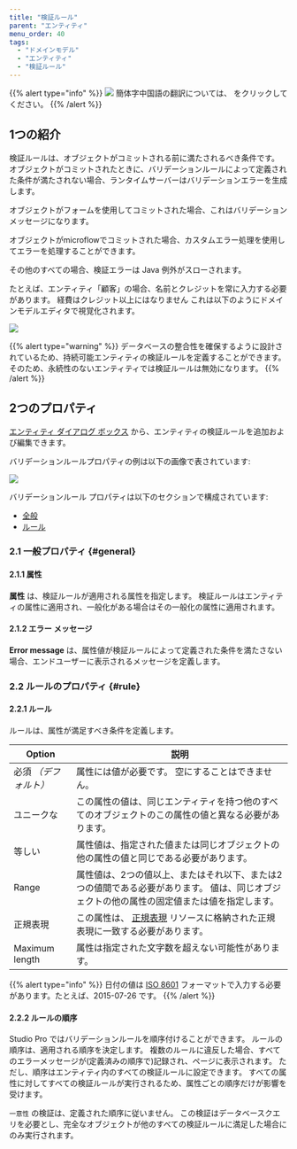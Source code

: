 ```yaml
---
title: "検証ルール"
parent: "エンティティ"
menu_order: 40
tags:
  - "ドメインモデル"
  - "エンティティ"
  - "検証ルール"
---
```


{{% alert type="info" %}}
<img src="attachments/chinese-translation/china.png" style="display: inline-block; margin: 0" /> 簡体字中国語の翻訳については、 [<unk> <unk> <unk>](https://cdn.mendix.tencent-cloud.com/documentation/refguide8/validation-rules.pdf) をクリックしてください。
{{% /alert %}}

## 1つの紹介

検証ルールは、オブジェクトがコミットされる前に満たされるべき条件です。 オブジェクトがコミットされたときに、バリデーションルールによって定義された条件が満たされない場合、ランタイムサーバーはバリデーションエラーを生成します。

オブジェクトがフォームを使用してコミットされた場合、これはバリデーションメッセージになります。

オブジェクトがmicroflowでコミットされた場合、カスタムエラー処理を使用してエラーを処理することができます。

その他のすべての場合、検証エラーは Java 例外がスローされます。

たとえば、エンティティ「顧客」の場合、名前とクレジットを常に入力する必要があります。 経費はクレジット以上にはなりません これは以下のようにドメインモデルエディタで視覚化されます。

![](attachments/domain-model/customer-validation-rules.png)

{{% alert type="warning" %}}
データベースの整合性を確保するように設計されているため、持続可能エンティティの検証ルールを定義することができます。 そのため、永続性のないエンティティでは検証ルールは無効になります。
{{% /alert %}}

## 2つのプロパティ

[エンティティ ダイアログ ボックス](entities#dialog-box) から、エンティティの検証ルールを追加および編集できます。

バリデーションルールプロパティの例は以下の画像で表されています:

![](attachments/domain-model/validation-rule-properties.png)

バリデーションルール プロパティは以下のセクションで構成されています:

* [全般](#general)
* [ルール](#rule)

### 2.1 一般プロパティ {#general}

#### 2.1.1 属性

**属性** は、検証ルールが適用される属性を指定します。 検証ルールはエンティティの属性に適用され、一般化がある場合はその一般化の属性に適用されます。

#### 2.1.2 エラー メッセージ

**Error message** は、属性値が検証ルールによって定義された条件を満たさない場合、エンドユーザーに表示されるメッセージを定義します。

### 2.2 ルールのプロパティ {#rule}

#### 2.2.1 ルール

ルールは、属性が満足すべき条件を定義します。

| Option         | 説明                                                                      |
| -------------- | ----------------------------------------------------------------------- |
| 必須 *（デフォルト）*   | 属性には値が必要です。 空にすることはできません。                                               |
| ユニークな          | この属性の値は、同じエンティティを持つ他のすべてのオブジェクトのこの属性の値と異なる必要があります。                      |
| 等しい            | 属性値は、指定された値または同じオブジェクトの他の属性の値と同じである必要があります。                             |
| Range          | 属性値は、2つの値以上、またはそれ以下、または2つの値間である必要があります。 値は、同じオブジェクトの他の属性の固定値または値を指定します。 |
| 正規表現           | この属性は、 [正規表現](regular-expressions) リソースに格納された正規表現に一致する必要があります。          |
| Maximum length | 属性は指定された文字数を超えない可能性があります。                                               |

{{% alert type="info" %}}
日付の値は [ISO 8601](http://en.wikipedia.org/wiki/ISO_8601) フォーマットで入力する必要があります。たとえば、2015-07-26 です。
{{% /alert %}}

#### 2.2.2 ルールの順序

Studio Pro ではバリデーションルールを順序付けることができます。 ルールの順序は、適用される順序を決定します。 複数のルールに違反した場合、すべてのエラーメッセージが(定義済みの順序で)記録され、ページに表示されます。 ただし、順序はエンティティ内のすべての検証ルールに設定できます。 すべての属性に対してすべての検証ルールが実行されるため、属性ごとの順序だけが影響を受けます。

`一意性` の検証は、定義された順序に従いません。 この検証はデータベースクエリを必要とし、完全なオブジェクトが他のすべての検証ルールに満足した場合にのみ実行されます。
